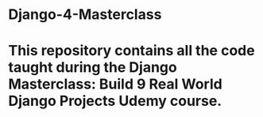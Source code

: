 # Django-4-Masterclass
# This repository contains all the code taught during the Django Masterclass: Build 9 Real World Django Projects Udemy course.
